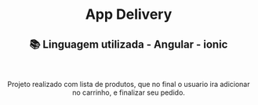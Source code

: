 <h1 align="center"> App Delivery </h1>

<h2 align="center"> 

  📚 Linguagem utilizada - Angular - ionic
 </h2>
<br>
<p align="center"> 
    Projeto realizado com lista de produtos, que no final o usuario ira adicionar no carrinho, e finalizar seu pedido.
</p

